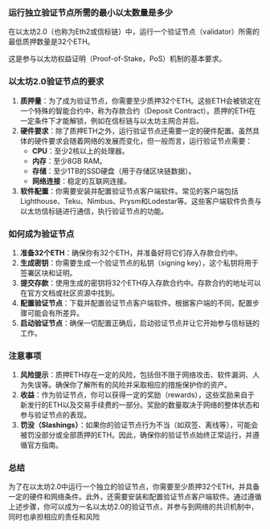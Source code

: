 ### 运行独立验证节点所需的最小以太数量是多少

在以太坊2.0（也称为Eth2或信标链）中，运行一个验证节点（validator）所需的最低质押数量是32个ETH。

这是参与以太坊权益证明（Proof-of-Stake，PoS）机制的基本要求。

### 以太坊2.0验证节点的要求

1. **质押量**：为了成为验证节点，你需要至少质押32个ETH。这些ETH会被锁定在一个特殊的智能合约中，称为存款合约（Deposit
   Contract）。质押的ETH在一定条件下才能解锁，例如在信标链与以太坊主网合并后。
2. **硬件要求**：除了质押ETH之外，运行验证节点还需要一定的硬件配置。虽然具体的硬件要求会随着网络的发展而变化，但一般而言，运行验证节点需要：
    - **CPU**：至少2核以上的处理器。
    - **内存**：至少8GB RAM。
    - **存储**：至少1TB的SSD硬盘（用于存储区块链数据）。
    - **网络连接**：稳定的互联网连接。
3. **软件配置**：你需要安装并配置验证节点客户端软件。常见的客户端包括Lighthouse、Teku、Nimbus、Prysm和Lodestar等。这些客户端软件负责与以太坊信标链进行通信，执行验证节点的功能。

### 如何成为验证节点

1. **准备32个ETH**：确保你有32个ETH，并准备好将它们存入存款合约中。
2. **生成密钥**：你需要生成一个验证节点的私钥（signing key），这个私钥将用于签署区块和证明。
3. **提交存款**：使用生成的密钥将32个ETH存入存款合约中。存款合约的地址可以在官方文档或社区资源中找到。
4. **配置验证节点**：下载并配置验证节点客户端软件。根据客户端的不同，配置步骤可能会有所差异。
5. **启动验证节点**：确保一切配置正确后，启动验证节点并让它开始参与信标链的工作。

### 注意事项

1. **风险提示**：质押ETH存在一定的风险，包括但不限于网络攻击、软件漏洞、人为失误等。确保你了解所有的风险并采取相应的措施保护你的资产。
2. **收益**：作为验证节点，你可以获得一定的奖励（rewards），这些奖励来自于新发行的ETH以及交易手续费的一部分。奖励的数量取决于网络的整体状态和参与验证节点的表现。
3. **罚没（Slashings）**：如果你的验证节点行为不当（如双签、离线等），可能会被罚没部分或全部质押的ETH。因此，确保你的验证节点始终正常运行，并遵循官方指南。

### 总结

为了在以太坊2.0中运行一个独立的验证节点，你需要至少质押32个ETH，并具备一定的硬件和网络条件。此外，还需要安装和配置验证节点客户端软件。通过遵循上述步骤，你可以成为一名以太坊2.0的验证节点，并参与到网络的共识机制中，同时也承担相应的责任和风险